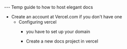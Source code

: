--- Temp guide to how to host elegant docs


- Create an account at Vercel.com if you don't have one
    - Configuring vercel
        - you have to set up your domain


        - Create a new docs project in vercel